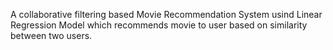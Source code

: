A collaborative filtering based Movie Recommendation System usind Linear Regression Model which recommends movie to user based on similarity between two users.
